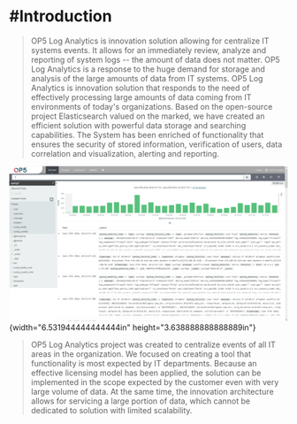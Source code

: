 #Introduction
============

> OP5 Log Analytics is innovation solution allowing for centralize IT
> systems events. It allows for an immediately review, analyze and
> reporting of system logs -- the amount of data does not matter. OP5
> Log Analytics is a response to the huge demand for storage and
> analysis of the large amounts of data from IT systems. OP5 Log
> Analytics is innovation solution that responds to the need of
> effectively processing large amounts of data coming from IT
> environments of today's organizations. Based on the open-source
> project Elasticsearch valued on the marked, we have created an
> efficient solution with powerful data storage and searching
> capabilities. The System has been enriched of functionality that
> ensures the security of stored information, verification of users,
> data correlation and visualization, alerting and reporting.

![](./media/media/image2.png){width="6.531944444444444in"
height="3.638888888888889in"}

> OP5 Log Analytics project was created to centralize events of all IT
> areas in the organization. We focused on creating a tool that
> functionality is most expected by IT departments. Because an effective
> licensing model has been applied, the solution can be implemented in
> the scope expected by the customer even with very large volume of
> data. At the same time, the innovation architecture allows for
> servicing a large portion of data, which cannot be dedicated to
> solution with limited scalability.
